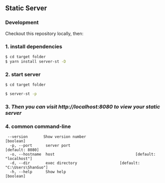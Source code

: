 ## Static Server

### Development

Checkout this repository locally, then:

### 1. install dependencies
```sh
$ cd target folder 
$ yarn install server-st -D
```
### 2. start server

```sh
$ cd target folder

$ server-st -p
```
### 3.  *Then you can visit http://localhost:8080 to view your static server*

### 4. common command-line 
```
 --version       Show version number                                   [boolean]
  -p, --port      server port                                    [default: 8080]
  -o, --hostname  host                                    [default: "localhost"]
  -d, --dir       exec directory                   [default: "C:\Users\ShanGuo"]
  -h, --help      Show help                                            [boolean]

```